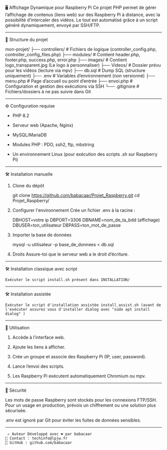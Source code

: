 🖥️ Affichage Dynamique pour Raspberry Pi
Ce projet PHP permet de gérer l’affichage de contenus (liens web) sur des Raspberry Pi à distance, avec la possibilité d’intercaler des vidéos.
Le tout est automatisé grâce à un script généré dynamiquement, envoyé par SSH/FTP.

_________________________________________________________________________

📁 Structure du projet

mon-projet/
├── controllers/           # Fichiers de logique (controller_config.php, controller_config_files.php)
├── modules/               # Contient header.php, footer.php, success.php, error.php
├── images/                # Contient logo_transparent.jpg (Le logo à personnaliser) 
├── Videos/                # Dossier prévu pour les vidéos (lecture via mpv)
├── db.sql                 # Dump SQL (structure uniquement)
├── .env                   # Variables d’environnement (non versionné)
├── menu.php               # Page d’accueil ou point d’entrée
├── envoi.php              # Configuration et gestion des exécutions via SSH 
└── .gitignore             # Fichiers/dossiers à ne pas suivre dans Git
_________________________________________________________________________


⚙️ Configuration requise

- PHP 8.2

- Serveur web (Apache, Nginx)

- MySQL/MariaDB

- Modules PHP : PDO, ssh2, ftp, mbstring

- Un environnement Linux (pour exécution des scripts .sh sur Raspberry Pi)
_________________________________________________________________________

🛠️ Installation manuelle

1. Clone du dépôt

	git clone https://github.com/babacaar/Projet_Raspberry.git
	cd Projet_Raspberry/

2. Configurer l'environnement
Crée un fichier .env à la racine :

	DBHOST=votre ip
	DBPORT=3306
	DBNAME=nom_de_ta_bdd (affichage)
	DBUSER=ton_utilisateur
	DBPASS=ton_mot_de_passe

3. Importer la base de données

	mysql -u utilisateur -p base_de_donnees < db.sql

4. Droits
Assure-toi que le serveur web a le droit d’écriture.

___________________________________________________________________________________



🛠️ Installation classique avec script

	Exécuter le script install.sh présent dans INSTALLATION/

________________________________________________________________________



🛠️ Installation assistée

	Exécuter le script d'installation assistée install_assist.sh (avant de l'exécuter assurez vous d'installer dialog avec "sudo apt install dialog" )

_________________________________________________________________________

🚀 Utilisation

1. Accède à l’interface web.

2. Ajoute les liens à afficher.

3. Crée un groupe et associe des Raspberry Pi (IP, user, password).

4. Lance l’envoi des scripts.

5. Les Raspberry Pi exécutent automatiquement Chromium ou mpv.

_________________________________________________________________________

🔐 Sécurité

Les mots de passe Raspberry sont stockés pour les connexions FTP/SSH. Pour un usage en production, prévois un chiffrement ou une solution plus sécurisée.

.env est ignoré par Git pour éviter les fuites de données sensibles.

_____________________________________________________________________________________________________________________________ 
     ✍️ Auteur Développé avec ❤️ par babacaar 
	📧 Contact : techinfo@lpjw.fr 
	🔗 GitHub : github.com/babacaar
